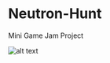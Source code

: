 # Neutron-Hunt
Mini Game Jam Project


![alt text](https://mhartdesignblog.files.wordpress.com/2017/05/neutronhunt_screen1.png)
